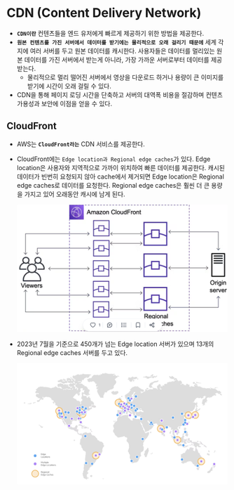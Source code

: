 # CDN (Content Delivery Network)

- **`CDN이란`** 컨텐츠들을 엔드 유저에게 빠르게 제공하기 위한 방법을 제공한다.
- **`원본 컨텐츠를 가진 서버에서 데이터를 받기에는 물리적으로 오래 걸리기 때문에`** 세계 각지에 여러 서버를 두고 원본 데이터를 캐시한다. 사용자들은 데이터를 멀리있는 원본 데이터를 가진 서버에서 받는게 아니라, 가장 가까운 서버로부터 데이터를 제공받는다.
  - 물리적으로 멀리 떨어진 서버에서 영상을 다운로드 하거나 용량이 큰 이미지를 받기에 시간이 오래 걸릴 수 있다.
- CDN을 통해 페이지 로딩 시간을 단축하고 서버의 대역폭 비용을 절감하며 컨텐츠 가용성과 보안에 이점을 얻을 수 있다.

## CloudFront

- AWS는 **`CloudFront라는`** CDN 서비스를 제공한다.
- CloudFront에는 `Edge location과 Regional edge caches`가 있다. Edge location은 사용자와 지역적으로 가까이 위치하여 빠른 데이터를 제공한다. 캐시된 데이터가 빈번히 요청되지 않아 cache에서 제거되면 Edge location은 Regional edge caches로 데이터를 요청한다. Regional edge caches은 훨씬 더 큰 용량을 가지고 있어 오래동안 캐시에 남게 된다.

  <img src="https://github.com/programmer-sjk/TIL/blob/main/images/cloud/cdn-edge-location.png" width="600">

- 2023년 7월을 기준으로 450개가 넘는 Edge location 서버가 있으며 13개의 Regional edge caches 서버를 두고 있다.

  <img src="https://github.com/programmer-sjk/TIL/blob/main/images/cloud/world-cloudfront.png" width="600">
